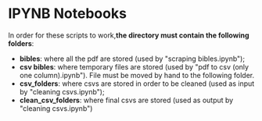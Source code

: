 # IPYNB Notebooks

In order for these scripts to work,<b>the directory must contain the following folders</b>:
- <b>bibles</b>: where all the pdf are stored (used by "scraping bibles.ipynb");
- <b>csv bibles</b>: where temporary files are stored (used by "pdf to csv (only one column).ipynb"). File must be moved by hand to the following folder.
- <b>csv_folders</b>: where csvs are stored in order to be cleaned (used as input by "cleaning csvs.ipynb");
- <b>clean_csv_folders</b>: where final csvs are stored (used as output by "cleaning csvs.ipynb")

